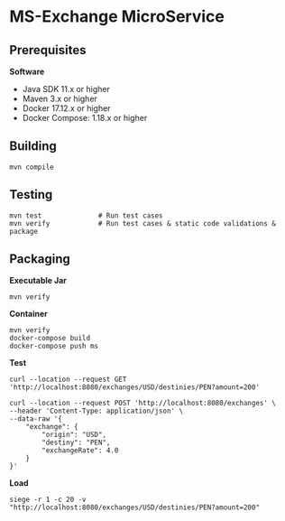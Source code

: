 

# MS-Exchange MicroService

## Prerequisites

**Software**
* Java SDK 11.x or higher
* Maven 3.x or higher
* Docker 17.12.x or higher
* Docker Compose: 1.18.x or higher

## Building

```
mvn compile
```

## Testing

```
mvn test              # Run test cases
mvn verify            # Run test cases & static code validations & package
```

## Packaging

**Executable Jar**

```
mvn verify
```

**Container**

```
mvn verify
docker-compose build
docker-compose push ms
```

**Test**


```
curl --location --request GET 'http://localhost:8080/exchanges/USD/destinies/PEN?amount=200'

```

```
curl --location --request POST 'http://localhost:8080/exchanges' \
--header 'Content-Type: application/json' \
--data-raw '{
    "exchange": {
        "origin": "USD",
        "destiny": "PEN",
        "exchangeRate": 4.0
    }
}'
```

**Load**


```
siege -r 1 -c 20 -v "http://localhost:8080/exchanges/USD/destinies/PEN?amount=200"
```

